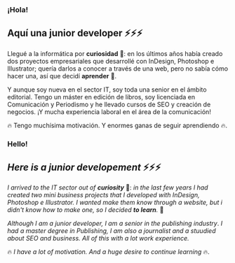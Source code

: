 ### ¡Hola! 

## Aquí una junior developer ⚡️⚡️⚡️

Llegué a la informática por **curiosidad** 👀: en los últimos años había creado dos proyectos empresariales que desarrollé con InDesign, Photoshop e Illustrator; quería darlos a conocer a través de una web, pero no sabía cómo hacer una, así que decidí **aprender** 🧠.

Y aunque soy nueva en el sector IT, soy toda una senior en el ámbito editorial. Tengo un máster en edición de libros, soy licenciada en Comunicación y Periodismo y he llevado cursos de SEO y creación de negocios. ¡Y mucha experiencia laboral en el área de la comunicación!

🔥 Tengo muchísima motivación. Y enormes ganas de seguir aprendiendo 🔥.





### Hello!

## *Here is a junior developement* ⚡️⚡️⚡️

*I  arrived to the IT sector out of **curiosity***  👀:  *in the last few years I had created two mini business projects that I developed with InDesign, Photoshop e Illustrator. I wanted make them know through a website, but i didn't know how to make one, so I decided **to learn**.* 🧠

*Although I am a junior developer, I am a senior in the publishing industry*. *I had a master degree in Publishing, I am also a journalist and a stuudied about SEO and business. All of this with a lot work experience.*

🔥 *I have a lot of motivation. And a huge desire to continue learning* 🔥.
